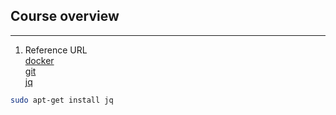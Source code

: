 ## Course overview  
- - - -  
1. Reference URL  
[docker](https://docs.docker.com/ee/)  
[git](https://git-scm.com/)  
[jq](https://stedolan.github.io/jq/)
```bash
sudo apt-get install jq
```